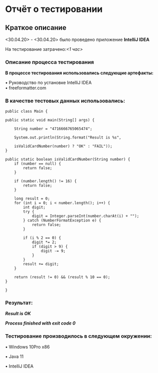 # Отчёт о тестировании <IntelliJ IDEA>
## Краткое описание
<30.04.20> - <30.04.20> было проведено приложение **IntelliJ IDEA**

На тестирование затрачено:*<1 час>*

### Описание процесса тестирования

**В процессе тестирования использовались следующие артефакты:**

•  Руководство по установке IntelliJ IDEA  
•  freeformatter.com
### В качестве тестовых данных использовались:

    public class Main {
    
    public static void main(String[] args) {
        
        String number = "4716666765065474";
        
        System.out.println(String.format("Result is %s", 
        
        isValidCardNumber(number) ? "OK" : "FAIL"));
    }

    public static boolean isValidCardNumber(String number) {
        if (number == null) {
            return false;
        }

        if (number.length() != 16) {
            return false;
        }

        long result = 0;
        for (int i = 0; i < number.length(); i++) {
            int digit;
            try {
                digit = Integer.parseInt(number.charAt(i) + "");
            } catch (NumberFormatException e) {
                return false;
            }

            if (i % 2 == 0) {
                digit *= 2;
                if (digit > 9) {
                    digit -= 9;
                }
            }
            result += digit;
        }

        return (result != 0) && (result % 10 == 0);
    }
    
    }

### Результат:

***Result is OK***

***Process finished with exit code 0***

### Тестирование производилось в следующем окружении:

•  Windows 10Pro x86

•  Java 11

•  IntelliJ IDEA

